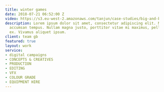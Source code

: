 ```yaml
---
title: winter games
date: 2018-07-21 06:52:00 Z
video: https://s3.eu-west-2.amazonaws.com/tanjun/case-studies/big-and-bold/reel
description: Lorem ipsum dolor sit amet, consectetur adipiscing elit. Morbi laoreet
  accumsan tempus. Nullam magna justo, porttitor vitae mi maximus, pellentesque tristique
  ex. Vivamus aliquet ipsum.
client: team gb
featured: true
layout: work
service:
- digital campaigns
- CONCEPTS & CREATIVES
- PRODUCTION
- EDITING
- VFX
- COLOUR GRADE
- EQUIPMENT HIRE
---
```


